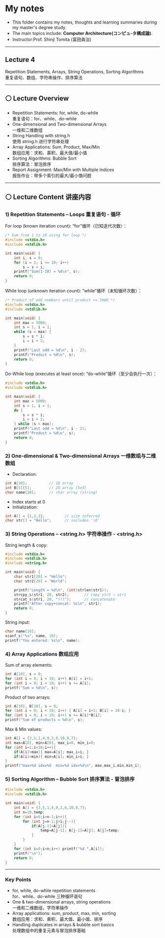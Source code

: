 #  My notes
- This folder contains my notes, thoughts and learning summaries during my master's degree study.
- The main topics include: **Computer Architecture(コンピュ-タ構成論)**.
- Instructor:Prof. Shinji Tomita (富田眞治)  

---
## Lecture 4
Repetition Statements, Arrays, String Operations, Sorting Algorithms <br/>
 重复语句、数组、字符串操作、排序算法

---
## ⚪ Lecture Overview 
- Repetition Statements: for, while, do-while  
  重复语句：for、while、do-while  
- One-dimensional and Two-dimensional Arrays  
  一维和二维数组  
- String Handling with string.h  
  使用 string.h 进行字符串处理  
- Array Applications: Sum, Product, Max/Min  
  数组应用：求和、乘积、最大值/最小值  
- Sorting Algorithms: Bubble Sort  
  排序算法：冒泡排序  
- Report Assignment: Max/Min with Multiple Indices  
  报告作业：带多个索引的最大/最小值问题  

---
## ⚪ Lecture Content 讲座内容
### 1) Repetition Statements – Loops      重复语句 - 循环
For loop (known iteration count):         “for”循环（已知迭代次数）：
```c
/* Sum from 1 to 10 using for loop */
#include <stdio.h>
#include <stdlib.h>

int main(void) {
    int i, s = 0;
    for (i = 1; i <= 10; i++)
        s = s + i;
    printf("Sum(1-10) = %d\n", s);
    return 0;
}
```
While loop (unknown iteration count):    “while”循环（未知循环次数）：
```c
/* Product of odd numbers until product >= 5000 */
#include <stdio.h>
#include <stdlib.h>

int main(void) {
    int max = 5000;
    int s = 1, i = 1;
    while (s < max) {
        s = s * i;
        i = i + 2;
    }
    printf("Last odd = %d\n", i - 2);
    printf("Product = %d\n", s);
    return 0;
}
```
Do-While loop (executes at least once):  “do-while”循环（至少会执行一次）：
```c
#include <stdio.h>
#include <stdlib.h>

int main(void) {
    int max = 5000;
    int s = 1, i = 1;
    do {
        s = s * i;
        i = i + 2;
    } while (s < max);
    printf("Last odd = %d\n", i - 2);
    printf("Product = %d\n", s);
    return 0;
}
```

### 2) One-dimensional & Two-dimensional Arrays    一维数组与二维数组
- Declaration:
```c
int A[10];          // 1D array
int B[5][5];        // 2D array (5x5)
char name[20];      // char array (string)
```
- Index starts at 0
- Initialization:
```c
int A[] = {1,2,3};         // size inferred
char str[] = "Hello";      // includes '\0'
```

### 3) String Operations – <string.h>          字符串操作 - <string.h>
String length & copy:
```c
#include <stdio.h>
#include <stdlib.h>
#include <string.h>

int main(void) {
    char str1[20] = "Hello";
    char str2[20] = "World";

    printf("Length = %d\n", (int)strlen(str1));
    strcpy_s(str1, 20, str2);       // copy str2 → str1
    strcat_s(str1, 20, "!!!");      // concatenate
    printf("After copy+concat: %s\n", str1);
    return 0;
}
```
String input:
```c
char name[10];
scanf_s("%s", name, 10);
printf("You entered: %s\n", name);
```

### 4) Array Applications        数组应用
Sum of array elements:
```c
int A[10], s = 0;
for (int i = 0; i < 10; i++) A[i] = i+1;
for (int i = 0; i < 10; i++) s += A[i];
printf("Sum = %d\n", s);
```
Product of two arrays:
```c
int A[10], B[10], s = 0;
for (int i = 0; i < 10; i++) { A[i] = i+1; B[i] = 10-i; }
for (int i = 0; i < 10; i++) s += A[i]*B[i];
printf("Sum of products = %d\n", s);
```
Max & Min values:
```c
int A[] = {3,5,1,4,9,2,6,10,8,7};
int max=A[0], min=A[0], max_i=0, min_i=0;
for (int i=1;i<10;i++){
    if(A[i]>max){ max=A[i]; max_i=i; }
    if(A[i]<min){ min=A[i]; min_i=i; }
}
printf("max=%d idx=%d  min=%d idx=%d\n", max,max_i,min,min_i);
```

### 5) Sorting Algorithm – Bubble Sort      排序算法 - 冒泡排序
```c
#include <stdio.h>
#include <stdlib.h>

int main(void) {
    int A[] = {3,5,1,4,9,2,6,10,8,7};
    int n=10,temp;
    for (int i=0;i<n-1;i++){
        for (int j=n-1;j>i;j--){
            if(A[j-1]>A[j]){
                temp=A[j-1]; A[j-1]=A[j]; A[j]=temp;
            }
        }
    }
    for (int i=0;i<n;i++) printf("%d ",A[i]);
    printf("\n");
    return 0;
}
```

---
### Key Points
- for, while, do-while repetition statements  
  for、while、do-while 三种循环语句  
- One & two-dimensional arrays, string operations  
  一维和二维数组，字符串操作  
- Array applications: sum, product, max, min, sorting  
  数组应用：求和、乘积、最大值、最小值、排序  
- Handling duplicates in arrays & bubble sort basics  
  处理数组中的重复元素与冒泡排序基础  
